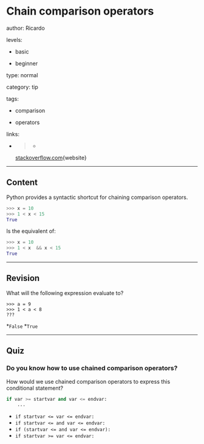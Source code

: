 # Chain comparison operators
author: Ricardo

levels:

  - basic

  - beginner

type: normal

category: tip

tags:

  - comparison

  - operators

links:

  - >-
    [stackoverflow.com](http://stackoverflow.com/questions/101268/hidden-features-of-python){website}

---
## Content

Python provides a syntactic shortcut for chaining comparison operators.


```python
>>> x = 10
>>> 1 < x < 15
True
```

Is the equivalent of:
```python
>>> x = 10
>>> 1 < x  && x < 15
True
```

---
## Revision

What will the following expression evaluate to?
```
>>> a = 9
>>> 1 < a < 8
???
```

*`False` 
*`True`

---
## Quiz

### Do you know how to use chained comparison operators?


How would we use chained comparison operators to express this conditional statement? 

```python
if var >= startvar and var <= endvar:
    ...
```


- `if startvar <= var <= endvar:`
- `if startvar <= and var <= endvar:`
- `if (startvar <= and var <= endvar):`
- `if startvar >= var <= endvar:`
